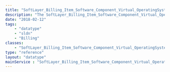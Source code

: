 ```yaml
---
title: "SoftLayer_Billing_Item_Software_Component_Virtual_OperatingSystem"
description: "The SoftLayer_Billing_Item_Software_Component_Virtual_OperatingSystem data type contains general information relating to a single SoftLayer billing item for operating system software components on virtual machines. "
date: "2018-02-12"
tags:
    - "datatype"
    - "sldn"
    - "Billing"
classes:
    - "SoftLayer_Billing_Item_Software_Component_Virtual_OperatingSystem"
type: "reference"
layout: "datatype"
mainService : "SoftLayer_Billing_Item_Software_Component_Virtual_OperatingSystem"
---
```

